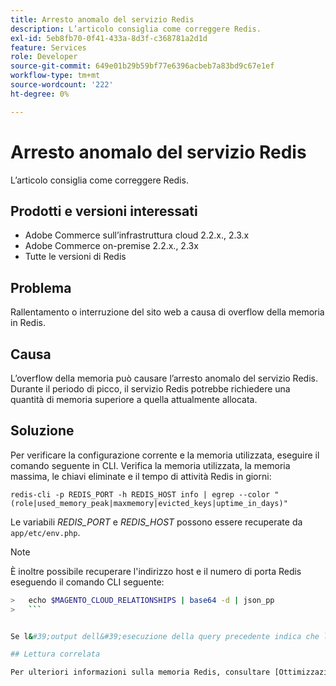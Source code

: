 ```yaml
---
title: Arresto anomalo del servizio Redis
description: L’articolo consiglia come correggere Redis.
exl-id: 5eb8fb70-0f41-433a-8d3f-c368781a2d1d
feature: Services
role: Developer
source-git-commit: 649e01b29b59bf77e6396acbeb7a83bd9c67e1ef
workflow-type: tm+mt
source-wordcount: '222'
ht-degree: 0%

---
```


# Arresto anomalo del servizio Redis

L’articolo consiglia come correggere Redis.

## Prodotti e versioni interessati

* Adobe Commerce sull’infrastruttura cloud 2.2.x., 2.3.x
* Adobe Commerce on-premise 2.2.x., 2.3x
* Tutte le versioni di Redis

## Problema

Rallentamento o interruzione del sito web a causa di overflow della memoria in Redis.

## Causa

L’overflow della memoria può causare l’arresto anomalo del servizio Redis. Durante il periodo di picco, il servizio Redis potrebbe richiedere una quantità di memoria superiore a quella attualmente allocata.

## Soluzione

Per verificare la configurazione corrente e la memoria utilizzata, eseguire il comando seguente in CLI. Verifica la memoria utilizzata, la memoria massima, le chiavi eliminate e il tempo di attività Redis in giorni:

```
redis-cli -p REDIS_PORT -h REDIS_HOST info | egrep --color "(role|used_memory_peak|maxmemory|evicted_keys|uptime_in_days)"
```

Le variabili *REDIS\_PORT* e *REDIS\_HOST* possono essere recuperate da `app/etc/env.php`.

>[!NOTE]
>
>È inoltre possibile recuperare l&#39;indirizzo host e il numero di porta Redis eseguendo il comando CLI seguente:
>   
```bash
>   echo $MAGENTO_CLOUD_RELATIONSHIPS | base64 -d | json_pp
>   ```


Se l&#39;output dell&#39;esecuzione della query precedente indica che la percentuale di memoria disponibile è inferiore al 40%, [inviare un ticket al supporto Adobe Commerce](/help/help-center-guide/help-center/magento-help-center-user-guide.md#submit-ticket) richiedendo un aumento dell&#39;impostazione `maxmemory` in Redis Server. Se il valore delle chiavi eliminate non è &quot;0&quot; o il tempo di attività Redis in giorni è uguale a 0 (indicando che Redis si è arrestato oggi), è necessario anche [inviare un ticket al supporto Adobe Commerce](/help/help-center-guide/help-center/magento-help-center-user-guide.md#submit-ticket) richiedendo un&#39;indagine e una correzione per questo problema.

## Lettura correlata

Per ulteriori informazioni sulla memoria Redis, consultare [Ottimizzazione memoria Redis](https://redis.io/topics/memory-optimization).
